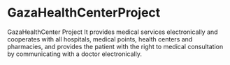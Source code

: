 # GazaHealthCenterProject
GazaHealthCenter Project It provides medical services electronically and cooperates with all hospitals, medical points, health centers and pharmacies, and provides the patient with the right to medical consultation by communicating with a doctor electronically.
